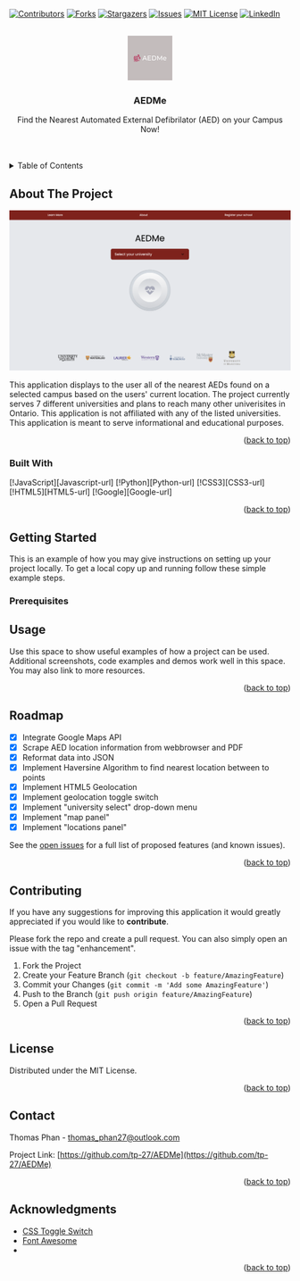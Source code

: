 <!-- Improved compatibility of back to top link: See: https://github.com/othneildrew/Best-README-Template/pull/73 -->
<a name="readme-top"></a>
<!--
*** Thanks for checking out the Best-README-Template. If you have a suggestion
*** that would make this better, please fork the repo and create a pull request
*** or simply open an issue with the tag "enhancement".
*** Don't forget to give the project a star!
*** Thanks again! Now go create something AMAZING! :D
-->



<!-- PROJECT SHIELDS -->
<!--
*** I'm using markdown "reference style" links for readability.
*** Reference links are enclosed in brackets [ ] instead of parentheses ( ).
*** See the bottom of this document for the declaration of the reference variables
*** for contributors-url, forks-url, etc. This is an optional, concise syntax you may use.
*** https://www.markdownguide.org/basic-syntax/#reference-style-links
-->
[![Contributors][contributors-shield]][contributors-url]
[![Forks][forks-shield]][forks-url]
[![Stargazers][stars-shield]][stars-url]
[![Issues][issues-shield]][issues-url]
[![MIT License][license-shield]][license-url]
[![LinkedIn][linkedin-shield]][linkedin-url]



<!-- PROJECT LOGO -->
<br />
<div align="center">
  <a href="https://github.com/tp-27/AEDMe">
    <img src="model_img/default.svg" alt="Logo" width="80" height="80">
  </a>

<h3 align="center">AEDMe</h3>

  <p align="center">
    Find the Nearest Automated External Defibrilator (AED) on your Campus Now! 
    <br />
    <br />
    <br />
    <!-- <a href="https://github.com/tp-27/AEDMe">View Demo</a>
    ·
    <a href="https://github.com/tp-27/AEDMe/issues">Report Bug</a>
    ·
    <a href="https://github.com/tp-27/AEDMe/issues">Request Feature</a> -->
  </p>
</div>



<!-- TABLE OF CONTENTS -->
<details>
  <summary>Table of Contents</summary>
  <ol>
    <li>
      <a href="#about-the-project">About The Project</a>
      <ul>
        <li><a href="#built-with">Built With</a></li>
      </ul>
    </li>
    <li>
      <a href="#getting-started">Getting Started</a>
      <ul>
        <li><a href="#prerequisites">Prerequisites</a></li>
        <li><a href="#installation">Installation</a></li>
      </ul>
    </li>
    <li><a href="#usage">Usage</a></li>
    <li><a href="#roadmap">Roadmap</a></li>
    <li><a href="#contributing">Contributing</a></li>
    <li><a href="#license">License</a></li>
    <li><a href="#contact">Contact</a></li>
    <li><a href="#acknowledgments">Acknowledgments</a></li>
  </ol>
</details>



<!-- ABOUT THE PROJECT -->
## About The Project

[![Product Name Screen Shot][product-screenshot]](https://example.com)


This application displays to the user all of the nearest AEDs found on a selected campus based on the users' current location. The project currently serves 7 different universities and plans to reach many other univerisites in Ontario. This application is not affiliated with any of the listed universities. This application is meant to serve informational and educational purposes. 

<!-- Here's a blank template to get started: To avoid retyping too much info. Do a search and replace with your text editor for the following: `github_username`, `repo_name`, `twitter_handle`, `linkedin_username`, `email_client`, `email`, `project_title`, `project_description` -->

<p align="right">(<a href="#readme-top">back to top</a>)</p>



### Built With

[!JavaScript][Javascript-url]
[!Python][Python-url]
[!CSS3][CSS3-url]
[!HTML5][HTML5-url]
[!Google][Google-url]

<p align="right">(<a href="#readme-top">back to top</a>)</p>



<!-- GETTING STARTED -->
## Getting Started

This is an example of how you may give instructions on setting up your project locally.
To get a local copy up and running follow these simple example steps.

### Prerequisites



<!-- USAGE EXAMPLES -->
## Usage

Use this space to show useful examples of how a project can be used. Additional screenshots, code examples and demos work well in this space. You may also link to more resources.

<p align="right">(<a href="#readme-top">back to top</a>)</p>

<!-- ROADMAP -->
## Roadmap

- [x] Integrate Google Maps API 
- [x] Scrape AED location information from webbrowser and PDF
- [x] Reformat data into JSON 
- [x] Implement Haversine Algorithm to find nearest location between to points 
- [x] Implement HTML5 Geolocation
- [x] Implement geolocation toggle switch
- [x] Implement "university select" drop-down menu
- [x] Implement "map panel"
- [x] Implement "locations panel"

See the [open issues](https://github.com/tp-27/AEDMe/issues) for a full list of proposed features (and known issues).

<p align="right">(<a href="#readme-top">back to top</a>)</p>



<!-- CONTRIBUTING -->
## Contributing

If you have any suggestions for improving this application it would greatly appreciated if you would like to **contribute**. 

Please fork the repo and create a pull request. You can also simply open an issue with the tag "enhancement".

1. Fork the Project
2. Create your Feature Branch (`git checkout -b feature/AmazingFeature`)
3. Commit your Changes (`git commit -m 'Add some AmazingFeature'`)
4. Push to the Branch (`git push origin feature/AmazingFeature`)
5. Open a Pull Request

<p align="right">(<a href="#readme-top">back to top</a>)</p>


<!-- LICENSE -->
## License

Distributed under the MIT License. 
<!-- See `LICENSE.txt` for more information. -->

<p align="right">(<a href="#readme-top">back to top</a>)</p>



<!-- CONTACT -->
## Contact

Thomas Phan - thomas_phan27@outlook.com

Project Link: [https://github.com/tp-27/AEDMe](https://github.com/tp-27/AEDMe)

<p align="right">(<a href="#readme-top">back to top</a>)</p>



<!-- ACKNOWLEDGMENTS -->
## Acknowledgments

* [CSS Toggle Switch](https://www.youtube.com/watch?v=fLu6yrGF47I)
* [Font Awesome](https://fontawesome.com)
* []()

<p align="right">(<a href="#readme-top">back to top</a>)</p>



<!-- MARKDOWN LINKS & IMAGES -->
<!-- https://www.markdownguide.org/basic-syntax/#reference-style-links -->
[contributors-shield]: https://img.shields.io/github/contributors/tp-27/AEDMe.svg?style=for-the-badge
[contributors-url]: https://github.com/tp-27/AEDMe/graphs/contributors
[forks-shield]: https://img.shields.io/github/forks/tp-27/AEDMe.svg?style=for-the-badge
[forks-url]: https://github.com/tp-27/AEDMe/network/members
[stars-shield]: https://img.shields.io/github/stars/tp-27/AEDME.svg?style=for-the-badge
[stars-url]: https://github.com/tp-27/AEDMe/stargazers
[issues-shield]: https://img.shields.io/github/issues/tp-27/AEDMe.svg?style=for-the-badge
[issues-url]: https://github.com/tp-27/AEDMe/issues
[license-shield]: https://img.shields.io/github/license/tp-27/AEDMe.svg?style=for-the-badge
[license-url]: https://github.com/tp-27/AEDMe/blob/master/LICENSE.txt
[linkedin-shield]: https://img.shields.io/badge/-LinkedIn-black.svg?style=for-the-badge&logo=linkedin&colorB=555
[linkedin-url]: https://www.linkedin.com/in/phanthomas/
[product-screenshot]: model_img/homepage.png
[JavaScript]:(https://img.shields.io/badge/javascript-%23323330.svg?style=for-the-badge&logo=javascript&logoColor=%23F7DF1E)
[Python]:(https://img.shields.io/badge/python-3670A0?style=for-the-badge&logo=python&logoColor=ffdd54)
[CSS3]:(https://img.shields.io/badge/css3-%231572B6.svg?style=for-the-badge&logo=css3&logoColor=white)
[HTML5]:(https://img.shields.io/badge/html5-%23E34F26.svg?style=for-the-badge&logo=html5&logoColor=white)
[Google]:(https://img.shields.io/badge/google-4285F4?style=for-the-badge&logo=google&logoColor=white)

